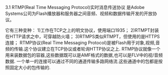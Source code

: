 3.1 RTMP(Real Time Messaging Protocol)实时消息传送协议
是Adobe Systems公司为Flash播放器和服务器之间音频、视频和数据传输开发的开放协议。

它有三种变种：
1)工作在TCP之上的明文协议，使用端口1935；
2)RTMPT封装在HTTP请求之中，可穿越防火墙；
3)RTMPS类似RTMPT，但使用的是HTTPS连接；
  RTMP协议(Real Time Messaging Protocol)是被Flash用于对象,视频,音频的传输.这个协议建立在TCP协议或者轮询HTTP协议之上.
  RTMP协议就像一个用来装数据包的容器,这些数据既可以是AMF格式的数据,也可以是FLV中的视/音频数据.
  一个单一的连接可以通过不同的通道传输多路网络流.这些通道中的包都是按照固定大小的包传输的.
